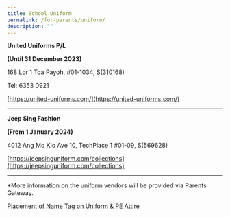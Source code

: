 ```yaml
---
title: School Uniform
permalink: /for-parents/uniform/
description: ""
---
```

<p><strong>United Uniforms P/L</strong></p>

<p><strong>(Until 31 December 2023)</strong></p>

168 Lor 1 Toa Payoh, #01-1034,  S(310168)

Tel: 6353 0921

[https://united-uniforms.com/](https://united-uniforms.com/)

________________________________________________

<p><strong>Jeep Sing Fashion </strong></p>

<p><strong>(From 1 January 2024)</strong></p>

4012 Ang Mo Kio Ave 10, 
TechPlace 1
#01-09, 
S(569628)

[https://jeepsinguniform.com/collections](https://jeepsinguniform.com/collections)

________________________________________________

*More information on the uniform vendors will be provided via Parents Gateway.


[Placement of Name Tag on Uniform &amp; PE Attire](/files/placement%20of%20name%20tag%20on%20uniform%20&amp;%20pe%20attire.pdf)